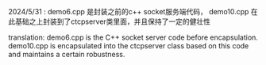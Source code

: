 2024/5/31 : 
    demo6.cpp 是封装之前的c++ socket服务端代码，
    demo10.cpp 在此基础之上封装到了ctcpserver类里面，并且保持了一定的健壮性

translation:
    demo6.cpp is the C++ socket server code before encapsulation. 
    demo10.cpp is encapsulated into the ctcpserver class based on this code and maintains a certain robustness.

